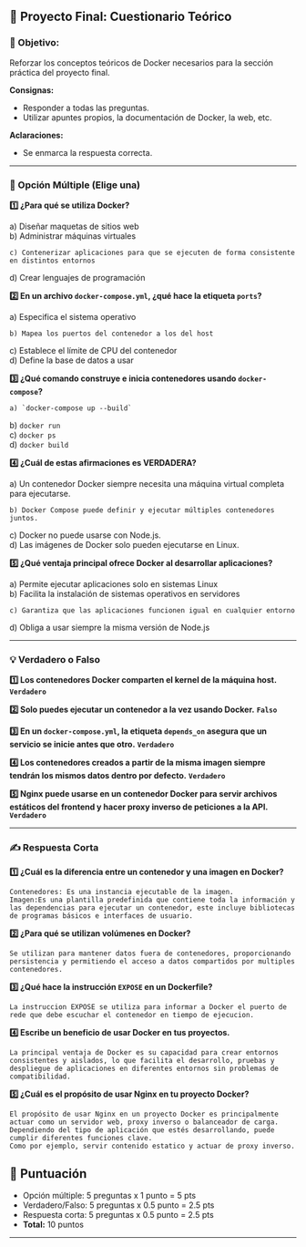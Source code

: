 ## 📝 Proyecto Final: Cuestionario Teórico

### 🎯 Objetivo:

Reforzar los conceptos teóricos de Docker necesarios para la sección práctica del proyecto final.

**Consignas:**

- Responder a todas las preguntas.
- Utilizar apuntes propios, la documentación de Docker, la web, etc.

**Aclaraciones:**

- Se enmarca la respuesta correcta.
---

### **🧩 Opción Múltiple (Elige una)**

**1️⃣ ¿Para qué se utiliza Docker?**

a) Diseñar maquetas de sitios web  
b) Administrar máquinas virtuales  
```
c) Contenerizar aplicaciones para que se ejecuten de forma consistente en distintos entornos
```  
d) Crear lenguajes de programación

**2️⃣ En un archivo `docker-compose.yml`, ¿qué hace la etiqueta `ports`?**

a) Especifica el sistema operativo  
```
b) Mapea los puertos del contenedor a los del host  
```
c) Establece el límite de CPU del contenedor  
d) Define la base de datos a usar

**3️⃣ ¿Qué comando construye e inicia contenedores usando `docker-compose`?**
```
a) `docker-compose up --build`  
```
b) `docker run`  
c) `docker ps`  
d) `docker build`

**4️⃣ ¿Cuál de estas afirmaciones es VERDADERA?**

a) Un contenedor Docker siempre necesita una máquina virtual completa para ejecutarse.  
```
b) Docker Compose puede definir y ejecutar múltiples contenedores juntos.  
```
c) Docker no puede usarse con Node.js.  
d) Las imágenes de Docker solo pueden ejecutarse en Linux.

**5️⃣ ¿Qué ventaja principal ofrece Docker al desarrollar aplicaciones?**

a) Permite ejecutar aplicaciones solo en sistemas Linux  
b) Facilita la instalación de sistemas operativos en servidores  
```
c) Garantiza que las aplicaciones funcionen igual en cualquier entorno
```
d) Obliga a usar siempre la misma versión de Node.js

---

### **💡 Verdadero o Falso**

**1️⃣ Los contenedores Docker comparten el kernel de la máquina host.**
**`Verdadero`**

**2️⃣ Solo puedes ejecutar un contenedor a la vez usando Docker.**
**`Falso`**

**3️⃣ En un `docker-compose.yml`, la etiqueta `depends_on` asegura que un servicio se inicie antes que otro.**
**`Verdadero`**

**4️⃣ Los contenedores creados a partir de la misma imagen siempre tendrán los mismos datos dentro por defecto.**
**`Verdadero`**

**5️⃣ Nginx puede usarse en un contenedor Docker para servir archivos estáticos del frontend y hacer proxy inverso de peticiones a la API.**
**`Verdadero`**

---

### **✍️ Respuesta Corta**

**1️⃣ ¿Cuál es la diferencia entre un contenedor y una imagen en Docker?**
```
Contenedores: Es una instancia ejecutable de la imagen.
Imagen:Es una plantilla predefinida que contiene toda la información y las dependencias para ejecutar un contenedor, este incluye bibliotecas de programas básicos e interfaces de usuario.
```

**2️⃣ ¿Para qué se utilizan volúmenes en Docker?**
```
Se utilizan para mantener datos fuera de contenedores, proporcionando persistencia y permitiendo el acceso a datos compartidos por multiples contenedores.
```

**3️⃣ ¿Qué hace la instrucción `EXPOSE` en un Dockerfile?**
```
La instruccion EXPOSE se utiliza para informar a Docker el puerto de rede que debe escuchar el contenedor en tiempo de ejecucion.
```

**4️⃣ Escribe un beneficio de usar Docker en tus proyectos.**
```
La principal ventaja de Docker es su capacidad para crear entornos consistentes y aislados, lo que facilita el desarrollo, pruebas y despliegue de aplicaciones en diferentes entornos sin problemas de compatibilidad.
```

**5️⃣ ¿Cuál es el propósito de usar Nginx en tu proyecto Docker?**
```
El propósito de usar Nginx en un proyecto Docker es principalmente actuar como un servidor web, proxy inverso o balanceador de carga. Dependiendo del tipo de aplicación que estés desarrollando, puede cumplir diferentes funciones clave.
Como por ejemplo, servir contenido estatico y actuar de proxy inverso.
```

## 🏅 Puntuación

- Opción múltiple: 5 preguntas x 1 punto = 5 pts
- Verdadero/Falso: 5 preguntas x 0.5 punto = 2.5 pts
- Respuesta corta: 5 preguntas x 0.5 punto = 2.5 pts
- **Total:** 10 puntos

---
